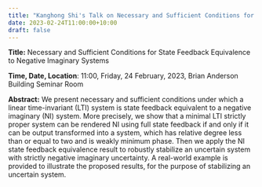 ```yaml
---
title: "Kanghong Shi's Talk on Necessary and Sufficient Conditions for State Feedback Equivalence to Negative Imaginary Systems" 
date: 2023-02-24T11:00:00+10:00
draft: false
---
```



__Title:__ Necessary and Sufficient Conditions for State Feedback Equivalence to Negative Imaginary Systems

__Time, Date, Location__: 11:00, Friday, 24 February, 2023, Brian Anderson Building Seminar Room

__Abstract:__ We present necessary and sufficient conditions under which a linear
time-invariant (LTI) system is state feedback equivalent to a negative imaginary
(NI) system. More precisely, we show that a minimal LTI strictly proper system
can be rendered NI using full state feedback if and only if it can be output
transformed into a system, which has relative degree less than or equal to two
and is weakly minimum phase. Then we apply the NI state feedback equivalence
result to robustly stabilize an uncertain system with strictly negative
imaginary uncertainty. A real-world example is provided to illustrate the
proposed results, for the purpose of stabilizing an uncertain system.


